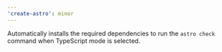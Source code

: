 ```yaml
---
'create-astro': minor
---
```


Automatically installs the required dependencies to run the `astro check` command when TypeScript mode is selected.
